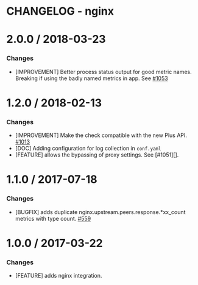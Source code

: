 # CHANGELOG - nginx

2.0.0 / 2018-03-23
==================

### Changes

* [IMPROVEMENT] Better process status output for good metric names. Breaking if using the badly named metrics in app. See [#1053][]

1.2.0 / 2018-02-13
==================

### Changes

* [IMPROVEMENT] Make the check compatible with the new Plus API. [#1013][]
* [DOC] Adding configuration for log collection in `conf.yaml`
* [FEATURE] allows the bypassing of proxy settings. See [#1051][].

1.1.0 / 2017-07-18
==================

### Changes

* [BUGFIX] adds duplicate nginx.upstream.peers.response.*xx_count metrics with type count. [#559][]

1.0.0 / 2017-03-22
==================

### Changes

* [FEATURE] adds nginx integration.

<!--- The following link definition list is generated by PimpMyChangelog --->
[#1053]: https://github.com/DataDog/integrations-core/issues/1053
[#1013]: https://github.com/DataDog/integrations-core/issues/1013
[#559]: https://github.com/DataDog/integrations-core/issues/559
